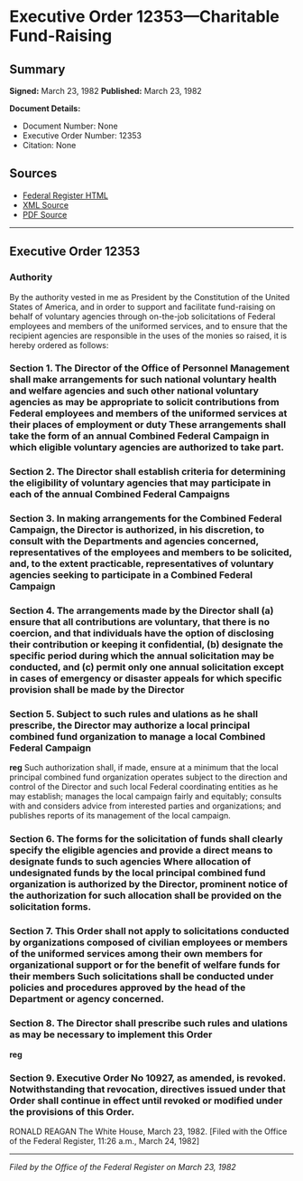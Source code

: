 # Executive Order 12353—Charitable Fund-Raising

## Summary

**Signed:** March 23, 1982
**Published:** March 23, 1982

**Document Details:**
- Document Number: None
- Executive Order Number: 12353
- Citation: None

## Sources
- [Federal Register HTML](https://www.presidency.ucsb.edu/documents/executive-order-12353-charitable-fund-raising)
- [XML Source](None)
- [PDF Source](None)

---

## Executive Order 12353

### Authority

By the authority vested in me as President by the Constitution of the United States of America, and in order to support and facilitate fund-raising on behalf of voluntary agencies through on-the-job solicitations of Federal employees and members of the uniformed services, and to ensure that the recipient agencies are responsible in the uses of the monies so raised, it is hereby ordered as follows:
### Section 1. The Director of the Office of Personnel Management shall make arrangements for such national voluntary health and welfare agencies and such other national voluntary agencies as may be appropriate to solicit contributions from Federal employees and members of the uniformed services at their places of employment or duty These arrangements shall take the form of an annual Combined Federal Campaign in which eligible voluntary agencies are authorized to take part.

### Section 2. The Director shall establish criteria for determining the eligibility of voluntary agencies that may participate in each of the annual Combined Federal Campaigns

### Section 3. In making arrangements for the Combined Federal Campaign, the Director is authorized, in his discretion, to consult with the Departments and agencies concerned, representatives of the employees and members to be solicited, and, to the extent practicable, representatives of voluntary agencies seeking to participate in a Combined Federal Campaign

### Section 4. The arrangements made by the Director shall (a) ensure that all contributions are voluntary, that there is no coercion, and that individuals have the option of disclosing their contribution or keeping it confidential, (b) designate the specific period during which the annual solicitation may be conducted, and (c) permit only one annual solicitation except in cases of emergency or disaster appeals for which specific provision shall be made by the Director

### Section 5. Subject to such rules and ulations as he shall prescribe, the Director may authorize a local principal combined fund organization to manage a local Combined Federal Campaign

**reg**
 Such authorization shall, if made, ensure at a minimum that the local principal combined fund organization operates subject to the direction and control of the Director and such local Federal coordinating entities as he may establish; manages the local campaign fairly and equitably; consults with and considers advice from interested parties and organizations; and publishes reports of its management of the local campaign.

### Section 6. The forms for the solicitation of funds shall clearly specify the eligible agencies and provide a direct means to designate funds to such agencies Where allocation of undesignated funds by the local principal combined fund organization is authorized by the Director, prominent notice of the authorization for such allocation shall be provided on the solicitation forms.

### Section 7. This Order shall not apply to solicitations conducted by organizations composed of civilian employees or members of the uniformed services among their own members for organizational support or for the benefit of welfare funds for their members Such solicitations shall be conducted under policies and procedures approved by the head of the Department or agency concerned.

### Section 8. The Director shall prescribe such rules and ulations as may be necessary to implement this Order

**reg**

### Section 9. Executive Order No 10927, as amended, is revoked. Notwithstanding that revocation, directives issued under that Order shall continue in effect until revoked or modified under the provisions of this Order.

RONALD REAGAN
The White House,
March 23, 1982.
[Filed with the Office of the Federal Register, 11:26 a.m., March 24, 1982]

---

*Filed by the Office of the Federal Register on March 23, 1982*

